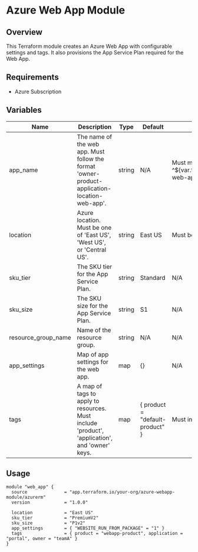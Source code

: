 # Azure Web App Module

## Overview
This Terraform module creates an Azure Web App with configurable settings and tags. It also provisions the App Service Plan required for the Web App.

## Requirements
- Azure Subscription

## Variables

| Name                  | Description                                              | Type   | Default  | Validation                                           |
|-----------------------|----------------------------------------------------------|--------|----------|------------------------------------------------------|
| app_name              | The name of the web app. Must follow the format 'owner-product-application-location-web-app'. | string | N/A      | Must match regex ^${var.tags["owner"]}-${var.tags["product"]}-${var.tags["application"]}-${var.location}-web-app$ |
| location              | Azure location. Must be one of 'East US', 'West US', or 'Central US'. | string | East US  | Must be one of 'East US', 'West US', 'Central US'    |
| sku_tier              | The SKU tier for the App Service Plan.                   | string | Standard | N/A                                                  |
| sku_size              | The SKU size for the App Service Plan.                   | string | S1       | N/A                                                  |
| resource_group_name   | Name of the resource group.                              | string | N/A      | N/A                                                  |
| app_settings          | Map of app settings for the web app.                    | map    | {}       | N/A                                                  |
| tags                  | A map of tags to apply to resources. Must include 'product', 'application', and 'owner' keys. | map    | { product = "default-product" } | Must include 'product', 'application', 'owner' keys |

## Usage
```hcl
module "web_app" {
  source              = "app.terraform.io/your-org/azure-webapp-module/azurerm"
  version             = "1.0.0"

  location            = "East US"
  sku_tier            = "PremiumV2"
  sku_size            = "P1v2"
  app_settings        = { "WEBSITE_RUN_FROM_PACKAGE" = "1" }
  tags                = { product = "webapp-product", application = "portal", owner = "teamA" }
}
